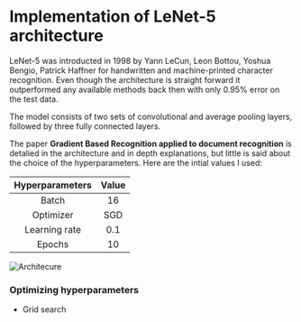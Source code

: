 # Implementation of LeNet-5 architecture

LeNet-5 was introducted in 1998 by Yann LeCun, Leon Bottou, Yoshua Bengio, Patrick Haffner for handwritten and machine-printed character recognition. Even though the architecture is straight forward it outperformed any available methods back then with only 0.95% error on the test data. 

The model consists of two sets of convolutional and average pooling layers, followed by three fully connected layers. 

The paper __Gradient Based Recognition applied to document recognition__ is detalied in the architecture and in depth explanations, but little is said about the choice of the hyperparameters. Here are the intial values I used:

| Hyperparameters | Value| 
|:---------------:|:----:|
| Batch           | 16   |
| Optimizer       | SGD  |
| Learning rate   | 0.1 |
| Epochs          | 10   |

 ![Architecure](https://github.com/maciejbalawejder/DeepLearning-collection/blob/main/ConvNets/LeNet/figures/architecture.png) 

### Optimizing hyperparameters 
- Grid search
